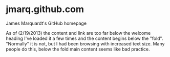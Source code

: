 jmarq.github.com
================

James Marquardt's GitHub homepage

As of (2/19/2013) the content and link are too far below the welcome heading
I've loaded it a few times and the content begins below the "fold".
"Normally" it is not, but I had been browsing with increased text size.
Many people do this, below the fold main content seems like bad practice.
